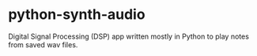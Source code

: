 # python-synth-audio
Digital Signal Processing  (DSP) app written mostly in Python to play notes from saved wav files.
